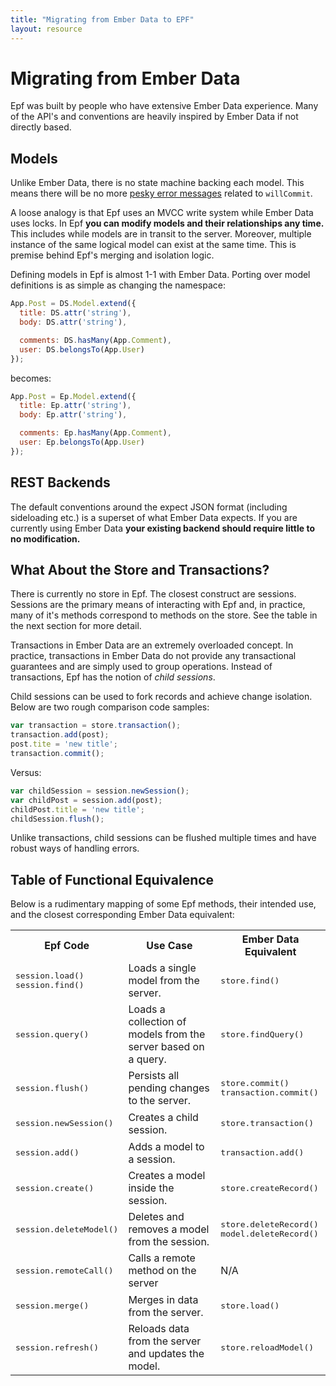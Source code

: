 ```yaml
---
title: "Migrating from Ember Data to EPF"
layout: resource
---
```


# Migrating from Ember Data

Epf was built by people who have extensive Ember Data experience. Many of the API's and conventions are heavily inspired by Ember Data if not directly based.

## Models

Unlike Ember Data, there is no state machine backing each model. This means there will be no more [pesky error messages](https://github.com/emberjs/data/issues/1024) related to `willCommit`.

A loose analogy is that Epf uses an MVCC write system while Ember Data uses locks. In Epf **you can modify models and their relationships any time.** This includes while models are in transit to the server. Moreover, multiple instance of the same logical model can exist at the same time. This is premise behind Epf's merging and isolation logic.

Defining models in Epf is almost 1-1 with Ember Data. Porting over model definitions is as simple as changing the namespace:

```javascript
App.Post = DS.Model.extend({
  title: DS.attr('string'),
  body: DS.attr('string'),

  comments: DS.hasMany(App.Comment),
  user: DS.belongsTo(App.User)
});
```

becomes:

```javascript
App.Post = Ep.Model.extend({
  title: Ep.attr('string'),
  body: Ep.attr('string'),

  comments: Ep.hasMany(App.Comment),
  user: Ep.belongsTo(App.User)
});
```

## REST Backends

The default conventions around the expect JSON format (including sideloading etc.) is a superset of what Ember Data expects. If you are currently using Ember Data **your existing backend should require little to no modification.**

## What About the Store and Transactions?

There is currently no store in Epf. The closest construct are sessions. Sessions are the primary means of interacting with Epf and, in practice, many of it's methods correspond to methods on the store. See the table in the next section for more detail.

Transactions in Ember Data are an extremely overloaded concept. In practice, transactions in Ember Data do not provide any transactional guarantees and are simply used to group operations. Instead of transactions, Epf has the notion of *child sessions*.

Child sessions can be used to fork records and achieve change isolation. Below are two rough comparison code samples:

```javascript
var transaction = store.transaction();
transaction.add(post);
post.tite = 'new title';
transaction.commit();
```

Versus:

```javascript
var childSession = session.newSession();
var childPost = session.add(post);
childPost.title = 'new title';
childSession.flush();
```

Unlike transactions, child sessions can be flushed multiple times and have robust ways of handling errors.

## Table of Functional Equivalence

Below is a rudimentary mapping of some Epf methods, their intended use, and the closest corresponding Ember Data equivalent:


<table class="mappings">
<tr>
<th>Epf Code</th>
<th>Use Case</th>
<th>Ember Data Equivalent</th>
</tr>


<tr>
<td><pre>session.load()
session.find()</pre></td>
<td>Loads a single model from the server.</td>
<td><pre>store.find()</pre></td>
</tr>


<tr>
<td><pre>session.query()</pre></td>
<td>Loads a collection of models from the server based on a query.</td>
<td><pre>store.findQuery()</pre></td>
</tr>


<tr>
<td><pre>session.flush()</pre></td>
<td>Persists all pending changes to the server.</td>
<td><pre>store.commit()
transaction.commit()</pre></td>
</tr>


<tr>
<td><pre>session.newSession()</pre></td>
<td>Creates a child session.</td>
<td><pre>store.transaction()</pre></td>
</tr>


<tr>
<td><pre>session.add()</pre></td>
<td>Adds a model to a session.</td>
<td><pre>transaction.add()</pre></td>
</tr>


<tr>
<td><pre>session.create()</pre></td>
<td>Creates a model inside the session.</td>
<td><pre>store.createRecord()</pre></td>
</tr>


<tr>
<td><pre>session.deleteModel()</pre></td>
<td>Deletes and removes a model from the session.</td>
<td><pre>store.deleteRecord()
model.deleteRecord()</pre></td>
</tr>


<tr>
<td><pre>session.remoteCall()</pre></td>
<td>Calls a remote method on the server</td>
<td>N/A</td>
</tr>


<tr>
<td><pre>session.merge()</pre></td>
<td>Merges in data from the server.</td>
<td><pre>store.load()</pre></td>
</tr>


<tr>
<td><pre>session.refresh()</pre></td>
<td>Reloads data from the server and updates the model.</td>
<td><pre>store.reloadModel()</pre></td>
</tr>




</table>
